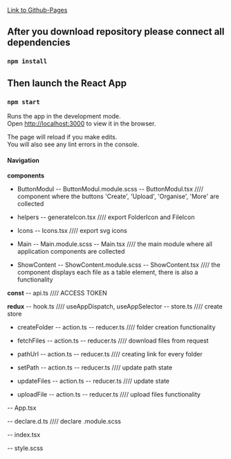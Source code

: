 [Link to Github-Pages ](https://alexlogvinmal.github.io/dbb-test-task/ "alexlogvinmal.github.io/dbb-test-task/")

## After you download repository please connect all dependencies

### `npm install`

## Then launch the React App

### `npm start`

Runs the app in the development mode.\
Open [http://localhost:3000](http://localhost:3000) to view it in the browser.

The page will reload if you make edits.\
You will also see any lint errors in the console.

#### **Navigation**


**components**

- ButtonModul
-- ButtonModul.module.scss
-- ButtonModul.tsx //// component where the buttons 'Create', 'Upload', 'Organise', 'More' are collected

- helpers
-- generateIcon.tsx //// export FolderIcon and FileIcon 

- Icons
-- Icons.tsx //// export svg icons

- Main
-- Main.module.scss
-- Main.tsx //// the main module where all application components are collected

- ShowContent
-- ShowContent.module.scss
-- ShowContent.tsx //// the component displays each file as a table element, there is also a functionality

**const**
-- api.ts //// ACCESS TOKEN

**redux**
-- hook.ts //// useAppDispatch, useAppSelector
-- store.ts //// create store

- createFolder
-- action.ts
-- reducer.ts //// folder creation functionality

- fetchFiles
-- action.ts
-- reducer.ts //// download files from request

- pathUrl
-- action.ts
-- reducer.ts //// creating link for every folder 

- setPath
-- action.ts
-- reducer.ts //// update path state

- updateFiles
-- action.ts
-- reducer.ts //// update state

- uploadFile
-- action.ts
-- reducer.ts ////  upload files functionality

-- App.tsx

-- declare.d.ts //// declare .module.scss

-- index.tsx

-- style.scss
